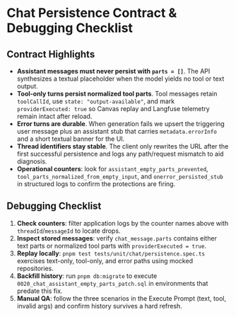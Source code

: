 # Chat Persistence Contract & Debugging Checklist

## Contract Highlights

- **Assistant messages must never persist with `parts = []`**. The API synthesizes a textual placeholder when the model yields no tool or text output.
- **Tool-only turns persist normalized tool parts**. Tool messages retain `toolCallId`, use `state: "output-available"`, and mark `providerExecuted: true` so Canvas replay and Langfuse telemetry remain intact after reload.
- **Error turns are durable**. When generation fails we upsert the triggering user message plus an assistant stub that carries `metadata.errorInfo` and a short textual banner for the UI.
- **Thread identifiers stay stable**. The client only rewrites the URL after the first successful persistence and logs any path/request mismatch to aid diagnosis.
- **Operational counters**: look for `assistant_empty_parts_prevented`, `tool_parts_normalized_from_empty_input`, and `onerror_persisted_stub` in structured logs to confirm the protections are firing.

## Debugging Checklist

1. **Check counters**: filter application logs by the counter names above with `threadId`/`messageId` to locate drops.
2. **Inspect stored messages**: verify `chat_message.parts` contains either text parts or normalized tool parts with `providerExecuted = true`.
3. **Replay locally**: `pnpm test tests/unit/chat/persistence.spec.ts` exercises text-only, tool-only, and error paths using mocked repositories.
4. **Backfill history**: run `pnpm db:migrate` to execute `0020_chat_assistant_empty_parts_patch.sql` in environments that predate this fix.
5. **Manual QA**: follow the three scenarios in the Execute Prompt (text, tool, invalid args) and confirm history survives a hard refresh.
